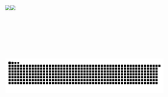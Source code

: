 <div style="display: flex; flex-direction: row;" align="center">
<img class="img" height="170cm" src="https://github-readme-stats-ssd-11s-projects.vercel.app/api?username=Sam-SSD&theme=radical&show_icons=true&hide_border=true&count_private=true" />
<img class="img" height="170cm" src="https://github-readme-streak-stats-plum-nine.vercel.app?user=Sam-SSD&theme=radical&hide_border=true" />
</div>

<picture>
  <source media="(prefers-color-scheme: dark)" srcset="https://github.com/Sam-SSD/Sam-SSD/blob/output/github-contribution-grid-snake-dark.svg" />
  <source media="(prefers-color-scheme: light)" srcset="https://github.com/Sam-SSD/Sam-SSD/blob/output/github-contribution-grid-snake.svg" />
  <img alt="github-snake" src="https://github.com/Sam-SSD/Sam-SSD/blob/output/github-contribution-grid-snake.svg" />
</picture>